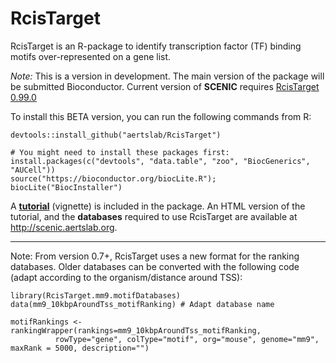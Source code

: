 # RcisTarget
RcisTarget is an R-package to identify transcription factor (TF) binding motifs over-represented on a gene list. 







*Note:* This is a version in development. The main version of the package will be submitted Bioconductor. 
Current version of **SCENIC** requires [RcisTarget 0.99.0](http://scenic.aertslab.org/downloads/Rpackages/RcisTarget_0.99.0.tar.gz)

To install this BETA version, you can run the following commands from R:
```
devtools::install_github("aertslab/RcisTarget")

# You might need to install these packages first:
install.packages(c("devtools", "data.table", "zoo", "BiocGenerics", "AUCell"))
source("https://bioconductor.org/biocLite.R"); biocLite("BiocInstaller")
```

A **[tutorial](http://scenic.aertslab.org/tutorials/RcisTarget.html)** (vignette) is included in the package.
An HTML version of the tutorial, and the **databases** required to use RcisTarget are available at http://scenic.aertslab.org.

____
Note: From version 0.7+, RcisTarget uses a new format for the ranking databases. Older databases can be converted with the following code (adapt according to the organism/distance around TSS):

```
library(RcisTarget.mm9.motifDatabases)
data(mm9_10kbpAroundTss_motifRanking) # Adapt database name

motifRankings <- rankingWrapper(rankings=mm9_10kbpAroundTss_motifRanking, 
          rowType="gene", colType="motif", org="mouse", genome="mm9", maxRank = 5000, description="")
```

